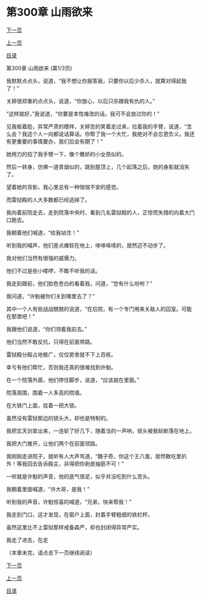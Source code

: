 <h1>第300章    山雨欲来</h1>
            <div><p><a href="./0898_%E7%AC%AC300%E7%AB%A0_%E5%B1%B1%E9%9B%A8%E6%AC%B2%E6%9D%A5.md">下一页</a></p><p><a href="./0896_%E7%AC%AC299%E7%AB%A0_%E8%84%B1%E5%9B%B0.md">上一页</a></p><p><a href="../">目录</a></p></div>
            <div><p>第300章    山雨欲来 (第1/3页)</p><p>我默默点点头，说道，“我不想让你报答我，只要你以后少杀人，就算对得起我了！”</p><p>关婷很郑重的点点头，说道，“你放心，以后只杀跟我有仇的人。”</p><p>“这样就好，”我说道，“你要是本性难改的话，我可不会放过你的！”</p><p>见我板着脸，异常严肃的模样，关婷忽的笑着走过来，拉着我的手臂，说道，“怎么会？我这个人一向都说话算话。你帮了我一个大忙，我绝对不会忘恩负义。我还有更重要的事情要办，我们后会有期了！”</p><p>她用力的掐了我手臂一下，像个撒娇的小女孩似的。</p><p>然后一转身，仿佛一道青烟似的，跳到屋顶上，几个起落之后，她的身影就消失了。</p><p>望着她的背影，我心里总有一种惴惴不安的感觉。</p><p>而雷狱殿的人大多数都已经逃掉了。</p><p>我向着前院走去，走到院落中央时，看到几名雷狱殿的人，正惊慌失措的向着大门口跑去。</p><p>我朝着他们喊道，“给我站住！”</p><p>听到我的喊声，他们差点瘫软在地上，哆哆嗦嗦的，居然迈不动步了。</p><p>我对他们当然有很强的威慑力。</p><p>他们不过是些小喽啰，不敢不听我的话。</p><p>我走到跟前，他们脸色苍白的看着我，问道，“您有什么吩咐？”</p><p>我问道，“许魁被你们关到哪里去了？”</p><p>其中一个人有些战战兢兢的说道，“在后院，有一个专门用来关敌人的囚室。可能在那里吧！”</p><p>我跟他们说道，“你们领着我前去。”</p><p>他们当然不敢反抗，只得在前面带路。</p><p>雷狱殿分殿占地极广，仅仅房舍就不下上百栋。</p><p>幸亏有他们帮忙，否则我还真的很难找到许魁。</p><p>在一个院落外面，他们停住脚步，说道，“应该就在里面。”</p><p>院落周围，围着一人多高的院墙。</p><p>在大铁门上面，挂着一把大锁。</p><p>虽然没有雷狱那边的锁头大，却也是特制的。</p><p>我把玄天剑拿出来，一连斩了好几下，随着当的一声响，锁头被我斩断落在地上。</p><p>我把大门推开，让他们两个在前面领路。</p><p>我刚刚走进院子，就听有人大声骂道，“魏子奇，你这个王八蛋，居然敢吃里扒外！等我回去告诉殿主，非得把你剥皮抽筋不可！”</p><p>一听就是许魁的声音，他的底气很足，似乎并没吃到什么苦头。</p><p>我朝着里面喊道，“许大哥，是我！”</p><p>听到我的声音，许魁惊喜的喊道，“兄弟，快来帮我！”</p><p>我走到门口，这才发现，在窗户上面，封着手臂粗细的铁栏杆。</p><p>虽然这里比不上雷狱那样戒备森严，却也封闭得异常严实。</p><p>我走了进去，在走</p><p>（本章未完，请点击下一页继续阅读）</p></div>
            <div><p><a href="./0898_%E7%AC%AC300%E7%AB%A0_%E5%B1%B1%E9%9B%A8%E6%AC%B2%E6%9D%A5.md">下一页</a></p><p><a href="./0896_%E7%AC%AC299%E7%AB%A0_%E8%84%B1%E5%9B%B0.md">上一页</a></p><p><a href="../">目录</a></p></div>